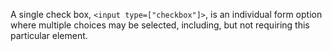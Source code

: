A single check box, `<input type=["checkbox"]>`, is an individual form option where multiple choices may be selected, including, but not requiring this particular element.

